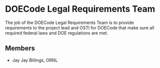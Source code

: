 # DOECode Legal Requirements Team
The job of the DOECode Legal Requirements Team is to provide requirements to the project lead and OSTI for DOECode that make sure all required federal laws and DOE regulations are met. 

## Members
- Jay Jay Billings, ORNL